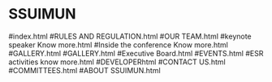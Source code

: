 # SSUIMUN
#index.html
#RULES AND REGULATION.html
#OUR TEAM.html
#keynote speaker Know more.html
#Inside the conference Know more.html
#GALLERY.html
#GALLERY.html
#Executive Board.html
#EVENTS.html
#ESR activities know more.html
#DEVELOPERhtml
#CONTACT US.html
#COMMITTEES.html
#ABOUT SSUIMUN.html
